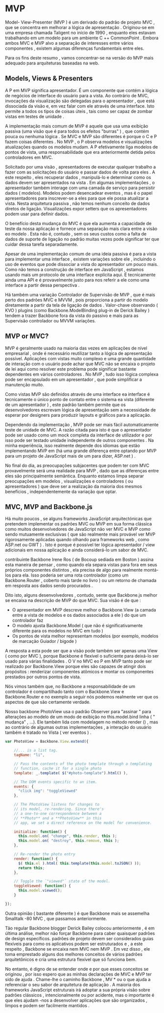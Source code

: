 # MVP

Model- View-Presenter (MVP ) é um derivado do padrão de projeto MVC , que se concentra em melhorar a lógica de apresentação . Originou-se em uma empresa chamada Taligent no início de 1990 , enquanto eles estavam trabalhando em um modelo para um ambiente C ++ CommonPoint . Embora ambos MVC e MVP alvo a separação de interesses entre vários componentes , existem algumas diferenças fundamentais entre eles.

Para os fins deste resumo , vamos concentrar-se na versão do MVP mais adequado para arquiteturas baseadas na web.

## Models, Views & Presenters

A P em MVP significa apresentador. É um componente que contém a lógica de negócios de interface do usuário para a vista. Ao contrário de MVC, invocações da visualização são delegadas para o apresentador , que está dissociada da visão e, em vez falar com ele através de uma interface. Isto permite a todos os tipos de coisas úteis , tais como ser capaz de zombar vistas em testes de unidade .

A implementação mais comum de MVP é aquele que usa uma exibição passiva (uma visão que é para todos os efeitos "burras" ) , que contém pouca ou nenhuma lógica . Se MVC e MVP são diferentes é porque o C e P fazem coisas diferentes . No MVP , o P observa modelos e visualizações atualizações quando os modelos mudam. A P efetivamente liga modelos de pontos de vista, uma responsabilidade que era anteriormente detida pelos controladores em MVC.

Solicitado por uma visão , apresentadores de executar qualquer trabalho a fazer com as solicitações do usuário e passar dados de volta para eles . A este respeito , eles recuperar dados , manipulá-lo e determinar como os dados devem ser apresentados na vista . Em algumas implementações , o apresentador também interage com uma camada de serviço para persistir dados ( modelos). Modelos podem desencadear eventos , mas é o papel apresentadores para inscrever-se a eles para que ele possa atualizar a vista. Nesta arquitetura passiva , não temos nenhum conceito de dados diretos de ligação. Visualizações expor setters que os apresentadores podem usar para definir dados.

O benefício desta mudança do MVC é que ela aumenta a capacidade de teste da nossa aplicação e fornece uma separação mais clara entre a visão eo modelo . Esta não é, contudo , sem os seus custos como a falta de dados de suporte de ligação no padrão muitas vezes pode significar ter que cuidar dessa tarefa separadamente.

Apesar de uma implementação comum de uma ideia passiva é para a vista para implementar uma interface , existem variações sobre ele , incluindo o uso de eventos que pode dissociar a vista do apresentador um pouco mais. Como não temos a construção de interface em JavaScript , estamos usando mais um protocolo de uma interface explícita aqui. É tecnicamente ainda uma API e é provavelmente justo para nos referir a ele como uma interface a partir dessa perspectiva .

Há também uma variação Controlador de Supervisão de MVP , que é mais perto dos padrões MVC e MVVM , pois proporciona a partir do modelo diretamente a partir da tela de ligação de dados . Valor-chave observando ( KVO ) plugins (como Backbone.ModelBinding plug-in de Derick Bailey ) tendem a trazer Backbone fora da vista do passivo e mais para as Supervisão controlador ou MVVM variações.

## MVP or MVC?

MVP é geralmente usado na maioria das vezes em aplicações de nível empresarial , onde é necessário reutilizar tanto a lógica de apresentação possível. Aplicações com vistas muito complexo e uma grande quantidade de interação com o usuário pode achar que MVC não se encaixa o projeto de lei aqui como resolver este problema pode significar bastante dependentes em vários controladores . No MVP , tudo isso lógica complexa pode ser encapsulado em um apresentador , que pode simplificar a manutenção muito.

Como vistas MVP são definidos através de uma interface ea interface é tecnicamente o único ponto de contato entre o sistema ea vista (diferente de um apresentador ) , este padrão também permite que os desenvolvedores escrevam lógica de apresentação sem a necessidade de esperar por designers para produzir layouts e gráficos para a aplicação.

Dependendo da implementação , MVP pode ser mais fácil automaticamente teste de unidade de MVC. A razão citada para isto é que o apresentador pode ser usado como um mock completa da interface de utilizador e por isso pode ser testado unidade independente de outros componentes . Na minha experiência, isso realmente depende dos idiomas que estão implementando MVP em (há uma grande diferença entre optando por MVP para um projeto de JavaScript mais de um para dizer, ASP.net ) .

No final do dia, as preocupações subjacentes que podem ter com MVC provavelmente será uma realidade para MVP , dado que as diferenças entre eles são principalmente semântica. Enquanto estamos limpa separar preocupações em modelos , visualizações e controladores ( ou apresentadores ) que deve ser a realização da maioria dos mesmos benefícios , independentemente da variação que optar.

## MVC, MVP and Backbone.js

Há muito poucos , se alguns frameworks JavaScript arquitectónicas que pretendem implementar os padrões MVC ou MVP em sua forma clássica como muitos desenvolvedores de JavaScript não ver MVC e MVP como sendo mutuamente exclusivas ( que são realmente mais provável ver MVP rigorosamente aplicadas quando olhando para frameworks web , como ASP.net ou GWT ) . Isto é porque é possível ter lógica apresentador / view adicionais em nossa aplicação e ainda considerá-lo um sabor de MVC.

contribuinte Backbone Irene Ros ( de Bocoup sediada em Boston ) assina esta maneira de pensar , como quando ela separa vistas para fora em seus próprios componentes distintos , ela precisa de algo para realmente montá-los para ela. Isso poderia ser uma rota controlador (como um Backbone.Router , coberto mais tarde no livro ) ou um retorno de chamada em resposta aos dados sendo procurados .

Dito isto, alguns desenvolvedores , contudo, sente que Backbone.js melhor se encaixa na descrição de MVP do que MVC. Sua visão é de que :

<ul>
  <li>O apresentador em MVP descreve melhor o Backbone.View (a camada entre a vista de modelos e os dados associados a ele ) do que um controlador faz</li>
  <li>O modelo ajusta Backbone.Model ( que não é significativamente diferente para os modelos no MVC em tudo )</li>
  <li>Os pontos de vista melhor representam modelos (por exemplo, modelos de marcação Guiador / bigode )</li>
</ul>

A resposta a esta pode ser que a visão pode também ser apenas uma View ( como por MVC ), porque Backbone é flexível o suficiente para deixá-lo ser usado para várias finalidades . O V no MVC eo P em MVP tanto pode ser realizado por Backbone.View porque eles são capazes de atingir dois propósitos : renderizar componentes atômicos e montar os componentes prestados por outros pontos de vista.

Nós vimos também que, no Backbone a responsabilidade de um controlador é compartilhado tanto com o Backbone.View e Backbone.Router e no exemplo a seguir nós podemos realmente ver que os aspectos de que são certamente verdade.

Nosso backbone PhotoView usa o padrão Observer para "assinar " para alterações ao modelo de um modo de exibição no this.model.bind linha ( " mudança" , ...). Ele também lida com modelagem no método render () , mas ao contrário de algumas outras implementações , a interação do usuário também é tratado no Vista ( ver eventos ) .

````js
var PhotoView = Backbone.View.extend({

    //... is a list tag.
    tagName: "li",

    // Pass the contents of the photo template through a templating
    // function, cache it for a single photo
    template: _.template( $("#photo-template").html() ),

    // The DOM events specific to an item.
    events: {
      "click img": "toggleViewed"
    },

    // The PhotoView listens for changes to
    // its model, re-rendering. Since there's
    // a one-to-one correspondence between a
    // **Photo** and a **PhotoView** in this
    // app, we set a direct reference on the model for convenience.

    initialize: function() {
      this.model.on( "change", this.render, this );
      this.model.on( "destroy", this.remove, this );
    },

    // Re-render the photo entry
    render: function() {
      $( this.el ).html( this.template(this.model.toJSON() ));
      return this;
    },

    // Toggle the `"viewed"` state of the model.
    toggleViewed: function() {
      this.model.viewed();
    }

});
````

Outra opinião ( bastante diferente ) é que Backbone mais se assemelha Smalltalk -80 MVC , que passamos anteriormente.

Tão regular Backbone blogger Derick Bailey colocou anteriormente , é em última análise, melhor não forçar Backbone para caber quaisquer padrões de design específicos. padrões de projeto devem ser considerados guias flexíveis para como os aplicativos podem ser estruturados e , a este respeito , Backbone se encaixa nem MVC nem MVP . Em vez disso , ele toma emprestado alguns dos melhores conceitos de vários padrões arquitetônicos e cria uma estrutura flexível que só funciona bem.

No entanto, é digno de se entender onde e por que esses conceitos se originou , por isso espero que as minhas declarações de MVC e MVP ter sido de ajuda . Chame-lhe o caminho Backbone , MV * ou o que ajuda a referenciar o seu sabor de arquitetura de aplicação . A maioria dos frameworks JavaScript estruturais irá adoptar a sua própria visão sobre padrões clássicos , intencionalmente ou por acidente, mas o importante é que eles ajudam -nos a desenvolver aplicações que são organizados , limpos e podem ser facilmente mantidos .
